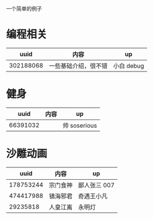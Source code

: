 一个简单的例子

# 编程相关

| uuid      | 内容                 | up         |
| --------- | -------------------- | ---------- |
| 302188068 | 一些基础介绍，很不错 | 小白 debug |

# 健身

| uuid     | 内容 | up           |
| -------- | ---- | ------------ |
| 66391032 |      | 帅 soserious |

# 沙雕动画

| uuid      | 内容     | up           |
| --------- | -------- | ------------ |
| 178753244 | 宗门食神 | 鄙人张三 007 |
| 474417988 | 镇海邪君 | 奇遇王小凡   |
| 29235818  | 人皇江离 | 永明灯       |
